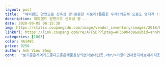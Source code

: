 ```yaml
---
layout: post 
title:  "해피랜드 양면으로 신축성 짱!쫀쫀한 시보리!톱톱한 두께!외출복 으로도 엄지척 !!" 
description: 해피랜드 양면으로 신축성 짱 ..
date: 2020-09-05 06:15:38 
img: https://static.coupangcdn.com/image/vendor_inventory/images/2018/08/08/18/1/c6f0b58f-f885-48ca-ba67-a9840911f354.jpg 
linkUrl: https://link.coupang.com/re/AFFSDP?lptag=AF3600438&subid=ahnPublicAsk&pageKey=119681272&itemId=356683690&vendorItemId=70991263924&traceid=V0-113-a11e0300a8c80c55 
categories: [1003] 
color: 4A148C 
price: 9250 
author: Ask View Shop 
cont:  "보기좋은게먹기도좋다고좋은제품을성의없이보내신듯.<br/>이왕이면새봉지에보내시지옷을감싼비닐한몇년은뒹굴었던것처럼찌그러지고테잎쪽엔먼지가덕실... <br/>한봉지에보내신거말고는옷은좋아요.<br/><br/>사진하고 같긴한데.<br/>.<br/> 바지가 좀 펑퍼짐해요 꼭 몸빼입혀놓은것같아요 ㅋㅋ<br/>예뻐요<br/>" 
---
```


